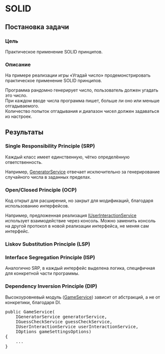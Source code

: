 # SOLID

## Постановка задачи

### Цель

Практическое применение SOLID принципов.

### Описание

На примере реализации игры «Угадай число» продемонстрировать практическое применение SOLID принципов.

Программа рандомно генерирует число, пользователь должен угадать это число.<br/>
При каждом вводе числа программа пишет, больше ли оно или меньше отгадываемого.<br/>
Количество попыток отгадывания и диапазон чисел должен задаваться из настроек.

## Результаты

### Single Responsibility Principle (SRP)

Каждый класс имеет единственную, чётко определённую ответственность.

Например, [GeneratorService](GuessingGame/Services/GeneratorService.cs) отвечает исключительно за генерирование случайного числа в заданных пределах.

### Open/Closed Principle (OCP)

Код открыт для расширения, но закрыт для модификаций, благодаря использованию интерфейсов.

Например, предложенная реализация [IUserInteractionService](GuessingGame/Interfaces/IUserInteractionService.cs) использует взаимодействие через консоль. Можно заменить консоль на другой протокол в новой реализации интерфейса, не меняя сам интерфейс.

### Liskov Substitution Principle (LSP)


### Interface Segregation Principle (ISP)

Аналогично SRP, в каждый интерфейс выделена логика, специфичная для конкретной части программы.

### Dependency Inversion Principle (DIP)

Высокоуровневый модуль ([GameService](GuessingGame/Service/GameService.cs)) зависит от абстракций, а не от конкретики, благодаря DI.

<pre>
public GameService(
    IGeneratorService generatorService,
    IGuessCheckService guessCheckService,
    IUserInteractionService userInteractionService,
    IOptions<GameSettings> gameSettingsOptions)
{
    ...
}
</pre>
